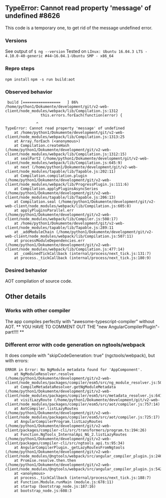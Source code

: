 ## TypeError: Cannot read property 'message' of undefined #8626

This code is a temporary one, to get rid of the message undefined error.

### Versions
See output of `$ ng --version`
Tested on `LInux: Ubuntu 16.04.3 LTS - 4.10.0-40-generic #44~16.04.1-Ubuntu SMP - x86_64`

### Repro steps
`npm install`
`npm -s run build:aot`

### Observed behavior
```
 build [=================   ] 86%
/home/python1/Dokumente/development/git/v2-web-client/node_modules/webpack/lib/Compilation.js:1312
                this.errors.forEach(function(error) {

              ^
TypeError: Cannot read property 'message' of undefined
    at /home/python1/Dokumente/development/git/v2-web-client/node_modules/webpack/lib/Compilation.js:1313:25
    at Array.forEach (<anonymous>)
    at Compilation.createHash (/home/python1/Dokumente/development/git/v2-web-client/node_modules/webpack/lib/Compilation.js:1312:15)
    at sealPart2 (/home/python1/Dokumente/development/git/v2-web-client/node_modules/webpack/lib/Compilation.js:645:9)
    at next (/home/python1/Dokumente/development/git/v2-web-client/node_modules/tapable/lib/Tapable.js:202:11)
    at Compilation.compilation.plugin (/home/python1/Dokumente/development/git/v2-web-client/node_modules/webpack/lib/ProgressPlugin.js:111:6)
    at Compilation.applyPluginsAsyncSeries (/home/python1/Dokumente/development/git/v2-web-client/node_modules/tapable/lib/Tapable.js:206:13)
    at Compilation.seal (/home/python1/Dokumente/development/git/v2-web-client/node_modules/webpack/lib/Compilation.js:605:8)
    at applyPluginsParallel.err (/home/python1/Dokumente/development/git/v2-web-client/node_modules/webpack/lib/Compiler.js:508:17)
    at /home/python1/Dokumente/development/git/v2-web-client/node_modules/tapable/lib/Tapable.js:289:11
    at _addModuleChain (/home/python1/Dokumente/development/git/v2-web-client/node_modules/webpack/lib/Compilation.js:507:11)
    at processModuleDependencies.err (/home/python1/Dokumente/development/git/v2-web-client/node_modules/webpack/lib/Compilation.js:477:14)
    at _combinedTickCallback (internal/process/next_tick.js:131:7)
    at process._tickCallback (internal/process/next_tick.js:180:9)
```

### Desired behavior
AOT compilation of source code.

## Other details

### Works with other compiler
The app compiles perfectly with "awesome-typescript-compiler" without AOT. 
** YOU HAVE TO COMMENT OUT THE "new AngularCompilerPlugin"-part!!!! **

### Different error with code generation on ngtools/webpack
It  does compile with "skipCodeGeneration: true" (ngctools/webpack), but with errors:
```
ERROR in Error: No NgModule metadata found for 'AppComponent'.
    at NgModuleResolver.resolve (/home/python1/Dokumente/development/git/v2-web-client/node_modules/packages/compiler/esm5/src/ng_module_resolver.js:50:12)
    at CompileMetadataResolver.getNgModuleMetadata (/home/python1/Dokumente/development/git/v2-web-client/node_modules/packages/compiler/esm5/src/metadata_resolver.js:641:58)
    at visitLazyRoute (/home/python1/Dokumente/development/git/v2-web-client/node_modules/packages/compiler/esm5/src/aot/compiler.js:757:14)
    at AotCompiler.listLazyRoutes (/home/python1/Dokumente/development/git/v2-web-client/node_modules/packages/compiler/esm5/src/aot/compiler.js:725:17)
    at AngularCompilerProgram.listLazyRoutes (/home/python1/Dokumente/development/git/v2-web-client/packages/compiler-cli/src/transformers/program.ts:194:26)
    at Function.NgTools_InternalApi_NG_2.listLazyRoutes (/home/python1/Dokumente/development/git/v2-web-client/packages/compiler-cli/src/ngtools_api.ts:95:34)
    at AngularCompilerPlugin._getLazyRoutesFromNgtools (/home/python1/Dokumente/development/git/v2-web-client/node_modules/@ngtools/webpack/src/angular_compiler_plugin.js:246:66)
    at Promise.resolve.then.then (/home/python1/Dokumente/development/git/v2-web-client/node_modules/@ngtools/webpack/src/angular_compiler_plugin.js:542:50)
    at <anonymous>
    at process._tickCallback (internal/process/next_tick.js:188:7)
    at Function.Module.runMain (module.js:678:11)
    at startup (bootstrap_node.js:187:16)
    at bootstrap_node.js:608:3
```
